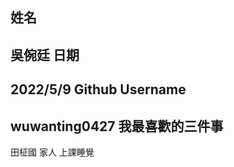 姓名
----
吳倇廷
日期
----
2022/5/9
Github Username
---------------
wuwanting0427
我最喜歡的三件事
--------------
田柾國 家人 上課睡覺